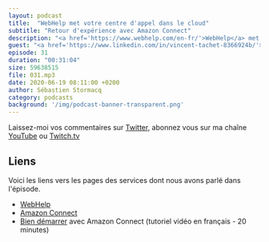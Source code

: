 ```yaml
---
layout: podcast
title:  "WebHelp met votre centre d'appel dans le cloud"
subtitle: "Retour d'expérience avec Amazon Connect"
description: "<a href='https://www.webhelp.com/en-fr/'>WebHelp</a> met en place vos centres d'appel. Pourquoi utiliser des solutions cloud ? Quels sont les retours d'expériences ? Comment Amazon Connect a permis de mettre en place une plate-forme d'appels de crise pour les <a href='https://www.aphp.fr/'>Hopitaux de Paris</a> (AP-HP)"
guest: "<a href='https://www.linkedin.com/in/vincent-tachet-8366924b/'>Vincent Tachet</a>, CIO, <a href='https://www.webhelp.com/en-fr/'>WebHelp Group</a>"
episode: 31
duration: "00:31:04"
size: 59638515
file: 031.mp3  
date: 2020-06-19 08:11:00 +0200
author: Sébastien Stormacq
category: podcasts
background: '/img/podcast-banner-transparent.png'
---
```


Laissez-moi vos commentaires sur [Twitter](https://twitter.com/sebsto), abonnez vous sur ma chaîne [YouTube](https://www.youtube.com/sebsto) ou [Twitch.tv](https://www.twitch.tv/sebAWS)

## Liens

Voici les liens vers les pages des services dont nous avons parlé dans l'épisode.

- [WebHelp](https://www.webhelp.com/en-fr/)
- [Amazon Connect](https://aws.amazon.com/connect/)
- [Bien démarrer](https://www.youtube.com/watch?v=QOj5moc8nhM) avec Amazon Connect (tutoriel vidéo en français - 20 minutes)
